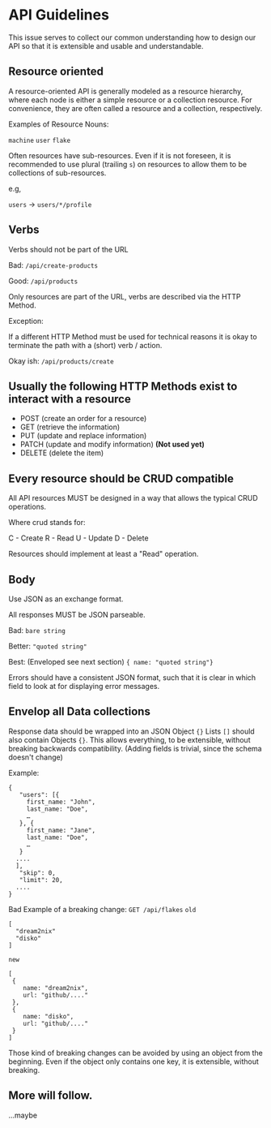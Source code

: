 # API Guidelines

This issue serves to collect our common understanding how to design our API so that it is extensible and usable and understandable.

## Resource oriented

A resource-oriented API is generally modeled as a resource hierarchy, where each node is either a simple resource or a collection resource. For convenience, they are often called a resource and a collection, respectively.

Examples of Resource Nouns:

`machine`
`user`
`flake`

Often resources have sub-resources. Even if it is not foreseen, it is recommended to use plural (trailing `s`) on resources to allow them to be collections of sub-resources.

e.g,

`users`
->
`users/*/profile`

## Verbs

Verbs should not be part of the URL

Bad:
`/api/create-products`

Good:
`/api/products`

Only resources are part of the URL, verbs are described via the HTTP Method.

Exception:

If a different HTTP Method must be used for technical reasons it is okay to terminate the path with a (short) verb / action.

Okay ish:
`/api/products/create`

## Usually the following HTTP Methods exist to interact with a resource

- POST (create an order for a resource)
- GET (retrieve the information)
- PUT (update and replace information)
- PATCH (update and modify information) **(Not used yet)**
- DELETE (delete the item)

## Every resource should be CRUD compatible

All API resources MUST be designed in a way that allows the typical CRUD operations.

Where crud stands for:

C - Create
R - Read
U - Update
D - Delete

Resources should implement at least a "Read" operation.

## Body

Use JSON as an exchange format.

All responses MUST be JSON parseable.

Bad:
`bare string`

Better:
`"quoted string"`

Best: (Enveloped see next section)
`{ name: "quoted string"}`

Errors should have a consistent JSON format, such that it is clear in which field to look at for displaying error messages.

## Envelop all Data collections

Response data should be wrapped into an JSON Object `{}`
Lists `[]` should also contain Objects `{}`.
This allows everything, to be extensible, without breaking backwards compatibility. (Adding fields is trivial, since the schema doesn't change)

Example:

```
{
   "users": [{
     first_name: "John",
     last_name: "Doe",
     …
   }, {
     first_name: "Jane",
     last_name: "Doe",
     …
   }
  ....
  ],
   "skip": 0,
   "limit": 20,
  ....
}
```

Bad Example of a breaking change:
`GET /api/flakes`
`old`

```
[
  "dream2nix"
  "disko"
]
```

`new`

```
[
 {
    name: "dream2nix",
    url: "github/...."
 },
 {
    name: "disko",
    url: "github/...."
 }
]
```

Those kind of breaking changes can be avoided by using an object from the beginning.
Even if the object only contains one key, it is extensible, without breaking.

## More will follow.

...maybe
